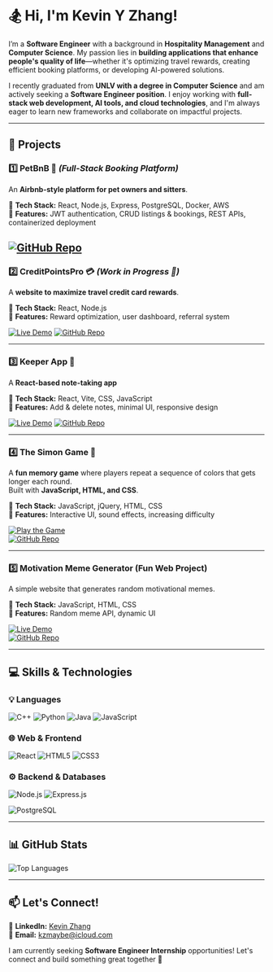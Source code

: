 
<!--
**kzmaybe/kzmaybe** is a ✨ _special_ ✨ repository because its `README.md` (this file) appears on your GitHub profile.
-->

# 🏂  Hi, I'm Kevin Y Zhang!

I’m a **Software Engineer** with a background in **Hospitality Management** and **Computer Science**. My passion lies in **building applications that enhance people's quality of life**—whether it's optimizing travel rewards, creating efficient booking platforms, or developing AI-powered solutions.

I recently graduated from **UNLV with a degree in Computer Science** and am actively seeking a **Software Engineer position**. I enjoy working with **full-stack web development, AI tools, and cloud technologies**, and I'm always eager to learn new frameworks and collaborate on impactful projects.

---

## 🔨 Projects

### 1️⃣ PetBnB 🐾 *(Full-Stack Booking Platform)*  
An **Airbnb-style platform for pet owners and sitters**.  

🔹 **Tech Stack:** React, Node.js, Express, PostgreSQL, Docker, AWS  
🔹 **Features:** JWT authentication, CRUD listings & bookings, REST APIs, containerized deployment  

[![GitHub Repo](https://img.shields.io/badge/Repo-GitHub-blue)](https://github.com/kzmaybe/petbnb)  
---

### 2️⃣ CreditPointsPro 💳 *(Work in Progress 🚧)*  
A **website to maximize travel credit card rewards**.  

🔹 **Tech Stack:** React, Node.js  
🔹 **Features:** Reward optimization, user dashboard, referral system  

[![Live Demo](https://img.shields.io/badge/Live-Demo-brightgreen)]( https://kzmaybe.github.io/creditPointsPro/) 
[![GitHub Repo](https://img.shields.io/badge/Repo-GitHub-blue)](https://github.com/kzmaybe/creditPointsPro?tab=readme-ov-file)  

---

### 3️⃣ Keeper App 📝
A **React-based note-taking app** 

🔹 **Tech Stack:** React, Vite, CSS, JavaScript  
🔹 **Features:** Add & delete notes, minimal UI, responsive design 
 
[![Live Demo](https://img.shields.io/badge/Live-Demo-brightgreen)](https://kzmaybe.github.io/Keeper-App/)
[![GitHub Repo](https://img.shields.io/badge/Repo-GitHub-blue)](https://github.com/kzmaybe/Keeper-App)

---

### 4️⃣ The Simon Game 🎵
A **fun memory game** where players repeat a sequence of colors that gets longer each round.  
Built with **JavaScript, HTML, and CSS**.

🔹 **Tech Stack:** JavaScript, jQuery, HTML, CSS  
🔹 **Features:** Interactive UI, sound effects, increasing difficulty  

[![Play the Game](https://img.shields.io/badge/Live-Demo-brightgreen)](https://kzmaybe.github.io/The-Simon-Game/)  
[![GitHub Repo](https://img.shields.io/badge/Repo-GitHub-blue)](https://github.com/kzmaybe/The-Simon-Game)

---

### 5️⃣ **Motivation Meme Generator (Fun Web Project)**
A simple website that generates random motivational memes.

🔹 **Tech Stack:** JavaScript, HTML, CSS  
🔹 **Features:** Random meme API, dynamic UI  

[![Live Demo](https://img.shields.io/badge/Live-Demo-brightgreen)](https://kzmaybe.github.io/Motivation-Meme-Website/)  
[![GitHub Repo](https://img.shields.io/badge/Repo-GitHub-blue)](https://github.com/kzmaybe/Motivation-Meme-Website)

---




<!-- ###  **BookingHack (Web App & Chrome Extension)**
A **flight and hotel deal finder** that helps users book the cheapest travel using points or cash.

🔹 **Tech Stack:** React, TypeScript, Firebase, API integration  
🔹 **Features:** Travel price tracker, points-to-cash calculator, deal notifications  
🔹 [GitHub Repo](https://github.com/kzmaybe/BookingHack)

--- -->



## 💻 Skills & Technologies

### **💡 Languages**
![C++](https://img.shields.io/badge/C++-00599C?style=flat&logo=c%2B%2B&logoColor=white)
![Python](https://img.shields.io/badge/Python-3776AB?style=flat&logo=python&logoColor=white)
![Java](https://img.shields.io/badge/Java-ED8B00?style=flat&logo=java&logoColor=white)
![JavaScript](https://img.shields.io/badge/JavaScript-F7DF1E?style=flat&logo=javascript&logoColor=black)
<!-- ![TypeScript](https://img.shields.io/badge/TypeScript-3178C6?style=flat&logo=typescript&logoColor=white) -->

### **🌐 Web & Frontend**
![React](https://img.shields.io/badge/React-20232A?style=flat&logo=react&logoColor=61DAFB)
![HTML5](https://img.shields.io/badge/HTML5-E34F26?style=flat&logo=html5&logoColor=white)
![CSS3](https://img.shields.io/badge/CSS3-1572B6?style=flat&logo=css3&logoColor=white)
<!-- ![TailwindCSS](https://img.shields.io/badge/TailwindCSS-06B6D4?style=flat&logo=tailwindcss&logoColor=white) -->

### **⚙️ Backend & Databases**
![Node.js](https://img.shields.io/badge/Node.js-43853D?style=flat&logo=node.js&logoColor=white)
![Express.js](https://img.shields.io/badge/Express.js-000000?style=flat&logo=express&logoColor=white)
<!-- ![MongoDB](https://img.shields.io/badge/MongoDB-4EA94B?style=flat&logo=mongodb&logoColor=white) -->
![PostgreSQL](https://img.shields.io/badge/PostgreSQL-336791?style=flat&logo=postgresql&logoColor=white)

<!-- ### **☁️ Cloud & Tools**
![Git](https://img.shields.io/badge/Git-F05032?style=flat&logo=git&logoColor=white)
![GitHub](https://img.shields.io/badge/GitHub-181717?style=flat&logo=github&logoColor=white)
![Firebase](https://img.shields.io/badge/Firebase-FFCA28?style=flat&logo=firebase&logoColor=black)
![Docker](https://img.shields.io/badge/Docker-2496ED?style=flat&logo=docker&logoColor=white)
![AWS](https://img.shields.io/badge/AWS-FF9900?style=flat&logo=amazonaws&logoColor=black) -->

---

## 📊 GitHub Stats
<!-- ![Kevin's GitHub Stats](https://github-readme-stats.vercel.app/api?username=kzmaybe&show_icons=true&theme=radical)   -->
![Top Languages](https://github-readme-stats.vercel.app/api/top-langs/?username=kzmaybe&layout=compact&theme=radical)

---

## 📫 Let's Connect!

🔹 **LinkedIn:** [Kevin Zhang](https://www.linkedin.com/in/kevin-y-zhang-21623313b/)  
📧 **Email:** kzmaybe@icloud.com 

I am currently seeking **Software Engineer Internship** opportunities! Let's connect and build something great together 🚀
